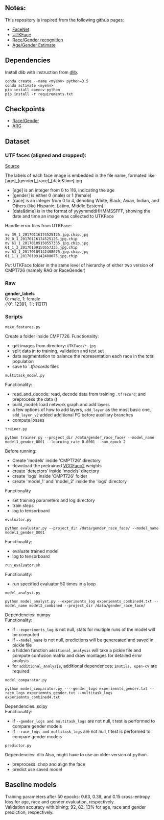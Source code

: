 ## Notes:
This repository is inspired from the following github pages:
- [FaceNet](https://github.com/davidsandberg/facenet)
- [UTKFace](https://susanqq.github.io/UTKFace/) 
- [Race/Gender recognition](https://github.com/zZyan/race_gender_recognition)
- [Age/Gender Estimate](https://github.com/BoyuanJiang/Age-Gender-Estimate-TF)

## Dependencies

Install dlib with instruction from [dlib](https://github.com/charlielito/install-dlib-python-windows).
``` 
conda create --name <myenv> python=3.5
conda activate <myenv>
pip install opencv-python
pip install -r requirements.txt
``` 

## Checkpoints
- [Race/Gender](https://drive.google.com/drive/folders/1DAjb04wEktKR8lx32DNtma-QnN23Aa3l?usp=sharing)
- [ARG](https://drive.google.com/drive/folders/1jk3tr4UzCIwPGdGffwc0pWriAmU8yfwo?usp=sharing)

## Dataset
### UTF faces (aligned and cropped):
[Source](https://susanqq.github.io/UTKFace/)

The labels of each face image is embedded in the file name, formated like [age]\_[gender]\_[race]\_[date&time].jpg

- [age] is an integer from 0 to 116, indicating the age
- [gender] is either 0 (male) or 1 (female)
- [race] is an integer from 0 to 4, denoting White, Black, Asian, Indian, and Others (like Hispanic, Latino, Middle Eastern).
- [date&time] is in the format of yyyymmddHHMMSSFFF, showing the date and time an image was collected to UTKFace

Handle error files from UTKFace:
``` 
mv 39_1_20170116174525125.jpg.chip.jpg 39_0_1_20170116174525125.jpg.chip
mv 61_1_20170109150557335.jpg.chip.jpg 61_1_3_20170109150557335.jpg.chip
mv 61_1_20170109142408075.jpg.chip.jpg 61_1_1_20170109142408075.jpg.chip
``` 
Put UTKFace folder in the same level of hierarchy of either two version of CMPT726 (namely RAG or RaceGender)

### Raw
**gender_labels**   
0: male, 1: female  
{'0': 12391, '1': 11317}


### Scripts
```
make_features.py
```
Create a <data> folder inside CMPT726.
Functionality: 
- get images from directory: `UTKFace/*.jpg`
- split data in to training, validation and test set
- data augmentation to balance the representation each race in the total population
- save to `*.tfrecords* files


```
multitask_model.py
```
Functionality: 
- read_and_decode: read, decode data from training `.tfrecord`; and preprocess the data ()
- build_model: load network graph and add layers
- a few options of how to add layers, `add_layer` as the most basic one, `add_layer_v2` added additional FC before auxiliary branches
- compute losses

```
trainer.py

python trainer.py --project_dir /data/gender_race_face/ --model_name model1_gender_0001 --learning_rate 0.0001 --num_epoch 2
```  
Before running:
- Create 'models' inside 'CMPT726' directory
- download the pretrained [VGGFace2](https://drive.google.com/open?id=1EXPBSXwTaqrSC0OhUdXNmKSh9qJUQ55-) weights
- create 'detectors' inside 'models' directory
- create 'logs' inside 'CMPT726' folder
- create 'model_1' and 'model_2' inside the 'logs' directory
  
Functionality
- set training parameters and log directory
- train steps
- log to tensorboard 

```
evaluator.py

python evaluator.py --project_dir /data/gender_race_face/ --model_name model1_gender_0001 
```
Functionality:  
- evaluate trained model
- log to tensorboard


```
run_evaluator.sh
```
Functionality:  
- run specified evaluator 50 times in a loop

```
model_analyst.py

python model_analyst.py --experiments_log experiemnts_combined4.txt --model_name model2_combined --project_dir /data/gender_race_face/
```
Dependencies: numpy   
Functionality:  
- if `--experiments_log` is not null, stats for multiple runs of the model will be computed
- if `--model_name` is not null, predictions will be genereated and saved in pickle file 
- a hidden function `additional_analysis` will take a pickle file and compute confusion matrix and draw montages for detailed error analysis
- for `additional_analysis`, additional dependences: `imutils, open-cv` are required

```
model_comparator.py

python model_comparator.py ----gender_logs experiemnts_gender.txt --race_logs experiemnts_gender.txt --multitask_logs experiemnts_combined4.txt
```
Dependencies: scipy   
Functionality:  
- if `--gender_logs and multitask_logs` are not null, t test is performed to compare gender models
- if `--race_logs and multitask_logs` are not null, t test is performed to compare gender models


```
predictor.py
```
Dependencies: dlib
Also, might have to use an older version of python.
- preprocess: chop and align the face
- predict use saved model

## Baseline models 
Training parameters after 50 epocks: 0.63, 0.38, and 0.15 cross-entropy loss for age, race and gender evaluation, respectively.  
Validation accuracy with bining: 92, 82, 13% for age, race and gender prediction, respectively.
